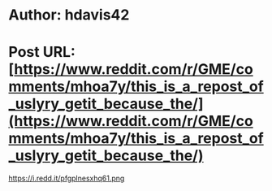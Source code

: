 # Author: hdavis42
# Post URL: [https://www.reddit.com/r/GME/comments/mhoa7y/this_is_a_repost_of_uslyry_getit_because_the/](https://www.reddit.com/r/GME/comments/mhoa7y/this_is_a_repost_of_uslyry_getit_because_the/)


https://i.redd.it/pfgplnesxhq61.png